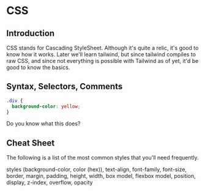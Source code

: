 # CSS

## Introduction

CSS stands for Cascading StyleSheet. Although it's quite a relic, it's good to know how it works. Later we'll learn tailwind, but since tailwind compiles to raw CSS, and since not everything is possible with Tailwind as of yet, it'd be good to know the basics.

## Syntax, Selectors, Comments

```css
.div {
  background-color: yellow;
}
```

Do you know what this does?

## Cheat Sheet

The following is a list of the most common styles that you'll need frequently.

styles (background-color, color (hex)), text-align, font-family, font-size, border, margin, padding, height, width, box model, flexbox model, position, display, z-index, overflow, opacity
